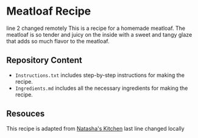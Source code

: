 # Meatloaf Recipe
line 2 changed remotely
This is a recipe for a homemade meatloaf. The meatloaf is so tender and juicy on the inside with a sweet and tangy glaze that adds so much flavor to the meatloaf. 

## Repository Content
- `Instructions.txt` includes step-by-step instructions for making the recipe.
- `Ingredients.md` includes all the necessary ingredients for making the recipe.

## Resouces
This recipe is adapted from [Natasha's Kitchen](https://natashaskitchen.com/meatloaf-recipe/#jump-to-recipe)
last line changed locally
